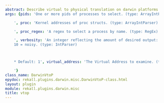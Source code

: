 ```yaml
---
abstract: Describe virtual to physical translation on darwin platforms.
args: {pids: 'One or more pids of processes to select. (type: ArrayIntParser)

    ', proc: 'Kernel addresses of proc structs. (type: ArrayIntParser)

    ', proc_regex: 'A regex to select a process by name. (type: RegEx)

    ', verbosity: 'An integer reflecting the amount of desired output: 0 = quiet,
    10 = noisy. (type: IntParser)



    * Default: 1', virtual_address: 'The Virtual Address to examine. (type: SymbolAddress)

    '}
class_name: DarwinVtoP
epydoc: rekall.plugins.darwin.misc.DarwinVtoP-class.html
layout: plugin
module: rekall.plugins.darwin.misc
title: vtop
---
```

